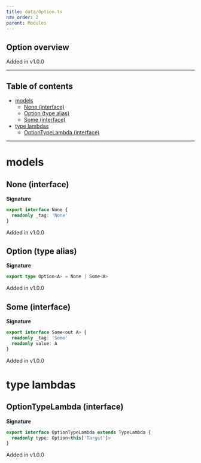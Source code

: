 ```yaml
---
title: data/Option.ts
nav_order: 2
parent: Modules
---
```


## Option overview

Added in v1.0.0

---

<h2 class="text-delta">Table of contents</h2>

- [models](#models)
  - [None (interface)](#none-interface)
  - [Option (type alias)](#option-type-alias)
  - [Some (interface)](#some-interface)
- [type lambdas](#type-lambdas)
  - [OptionTypeLambda (interface)](#optiontypelambda-interface)

---

# models

## None (interface)

**Signature**

```ts
export interface None {
  readonly _tag: 'None'
}
```

Added in v1.0.0

## Option (type alias)

**Signature**

```ts
export type Option<A> = None | Some<A>
```

Added in v1.0.0

## Some (interface)

**Signature**

```ts
export interface Some<out A> {
  readonly _tag: 'Some'
  readonly value: A
}
```

Added in v1.0.0

# type lambdas

## OptionTypeLambda (interface)

**Signature**

```ts
export interface OptionTypeLambda extends TypeLambda {
  readonly type: Option<this['Target']>
}
```

Added in v1.0.0
